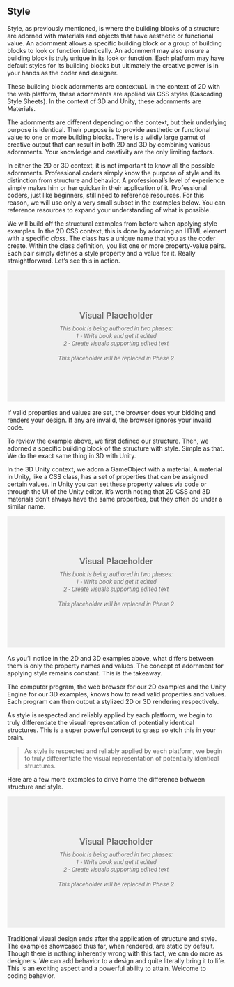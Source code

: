## Style

Style, as previously mentioned, is where the building blocks of a structure are adorned with materials and objects that have aesthetic or functional value. An adornment allows a specific building block or a group of building blocks to look or function identically. An adornment may also ensure a building block is truly unique in its look or function. Each platform may have default styles for its building blocks but ultimately the creative power is in your hands as the coder and designer.

These building block adornments are contextual. In the context of 2D with the web platform, these adornments are applied via CSS styles (Cascading Style Sheets). In the context of 3D and Unity, these adornments are Materials.

The adornments are different depending on the context, but their underlying purpose is identical. Their purpose is to provide aesthetic or functional value to one or more building blocks. There is a wildly large gamut of creative output that can result in both 2D and 3D by combining various adornments. Your knowledge and creativity are the only limiting factors.

In either the 2D or 3D context, it is not important to know all the possible adornments. Professional coders simply know the purpose of style and its distinction from structure and behavior. A professional’s level of experience simply makes him or her quicker in their application of it. Professional coders, just like beginners, still need to reference resources. For this reason, we will use only a very small subset in the examples below. You can reference resources to expand your understanding of what is possible.

We will build off the structural examples from before when applying style examples. In the 2D CSS context, this is done by adorning an HTML element with a specific *class*. The class has a unique name that you as the coder create. Within the class definition, you list one or more property-value pairs. Each pair simply defines a style property and a value for it. Really straightforward. Let’s see this in action.

![TODO - Image 1 node 2D (parent only with class and class definition of background-color and then background image then opacity)](../assets/img/visual-todo-placeholder.jpg?v1.11 "TODO - Image 1 node 2D (parent only with class and class definition of background-color and then background image then opacity)")

If valid properties and values are set, the browser does your bidding and renders your design. If any are invalid, the browser ignores your invalid code.

To review the example above, we first defined our structure. Then, we adorned a specific building block of the structure with style. Simple as that. We do the exact same thing in 3D with Unity.

In the 3D Unity context, we adorn a GameObject with a material. A material in Unity, like a CSS class, has a set of properties that can be assigned certain values. In Unity you can set these property values via code or through the UI of the Unity editor. It’s worth noting that 2D CSS and 3D materials don’t always have the same properties, but they often do under a similar name.

![TODO - Image 1 node 3D (parent only with material color and then texture then opacity)](../assets/img/visual-todo-placeholder.jpg?v1.11 "TODO - Image 1 node 3D (parent only with material color and then texture then opacity)")

As you’ll notice in the 2D and 3D examples above, what differs between them is only the property names and values. The concept of adornment for applying style remains constant. This is the takeaway.

The computer program, the web browser for our 2D examples and the Unity Engine for our 3D examples, knows how to read valid properties and values. Each program can then output a stylized 2D or 3D rendering respectively.

As style is respected and reliably applied by each platform, we begin to truly differentiate the visual representation of potentially identical structures. This is a super powerful concept to grasp so etch this in your brain.

> As style is respected and reliably applied by each platform, we begin to truly differentiate the visual representation of potentially identical structures.

Here are a few more examples to drive home the difference between structure and style.

![TODO - Image showcase 1 structure, 3 2D and 3 3D styled examples](../assets/img/visual-todo-placeholder.jpg?v1.11 "TODO - Image showcase 1 structure, 3 2D and 3 3D styled examples")

Traditional visual design ends after the application of structure and style. The examples showcased thus far, when rendered, are static by default. Though there is nothing inherently wrong with this fact, we can do more as designers. We can add behavior to a design and quite literally bring it to life. This is an exciting aspect and a powerful ability to attain. Welcome to coding behavior.
